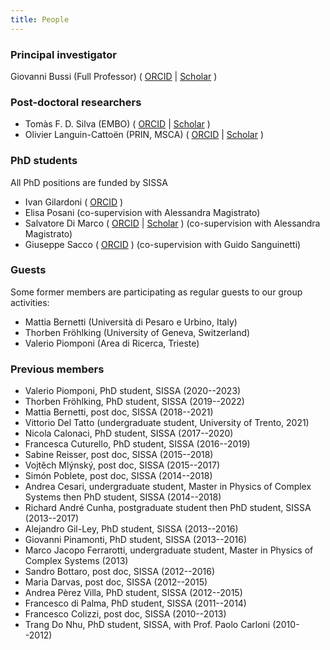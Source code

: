 ```yaml
---
title: People
---
```


### Principal investigator

Giovanni Bussi (Full Professor)
(
[ORCID](https://orcid.org/0000-0001-9216-5782) |
[Scholar](https://scholar.google.com/citations?user=8qk_P2YAAAAJ)
)


### Post-doctoral researchers

- Tomàs F. D. Silva (EMBO) 
  (
  [ORCID](https://orcid.org/0000-0003-4608-2673) |
  [Scholar](https://scholar.google.com/citations?user=WHFaAK8AAAAJ)
  )
- Olivier Languin-Cattoën (PRIN, MSCA)
  (
  [ORCID](https://orcid.org/0000-0002-0486-9841) |
  [Scholar](https://scholar.google.com/citations?user=ovntaA8AAAAJ)
  )

### PhD students

All PhD positions are funded by SISSA

- Ivan Gilardoni
  (
  [ORCID](https://orcid.org/0000-0002-7504-9840)
  )
- Elisa Posani (co-supervision with Alessandra Magistrato)
- Salvatore Di Marco
  (
  [ORCID](https://orcid.org/0009-0008-5365-9446) |
  [Scholar](https://scholar.google.com/citations?hl=en&user=5twQfMUAAAAJ)
  ) (co-supervision with Alessandra Magistrato)
- Giuseppe Sacco
  (
  [ORCID](https://orcid.org/0009-0001-0594-8349)
  ) (co-supervision with Guido Sanguinetti)

### Guests

Some former members are participating as regular guests to our group activities:

- Mattia Bernetti (Università di Pesaro e Urbino, Italy)
- Thorben Fröhlking (University of Geneva, Switzerland)
- Valerio Piomponi (Area di Ricerca, Trieste)

### Previous members

- Valerio Piomponi, PhD student, SISSA (2020--2023)
- Thorben Fröhlking, PhD student, SISSA (2019--2022)
- Mattia Bernetti, post doc, SISSA (2018--2021)
- Vittorio Del Tatto (undergraduate student, University of Trento, 2021)
- Nicola Calonaci, PhD student, SISSA (2017--2020)
- Francesca Cuturello, PhD student, SISSA (2016--2019)
- Sabine Reisser, post doc, SISSA (2015--2018)
- Vojtěch Mlýnský, post doc, SISSA (2015--2017)
- Simón Poblete, post doc, SISSA (2014--2018)
- Andrea Cesari, undergraduate student, Master in Physics of Complex Systems then PhD student, SISSA (2014--2018)
- Richard André Cunha, postgraduate student then PhD student, SISSA (2013--2017)
- Alejandro Gil-Ley, PhD student, SISSA (2013--2016)
- Giovanni Pinamonti, PhD student, SISSA (2013--2016)
- Marco Jacopo Ferrarotti, undergraduate student, Master in Physics of Complex Systems (2013)
- Sandro Bottaro, post doc, SISSA (2012--2016)
- Maria Darvas, post doc, SISSA (2012--2015)
- Andrea Pèrez Villa, PhD student, SISSA (2012--2015)
- Francesco di Palma, PhD student, SISSA (2011--2014)
- Francesco Colizzi, post doc, SISSA (2010--2013)
- Trang Do Nhu, PhD student, SISSA, with Prof. Paolo Carloni (2010--2012)

